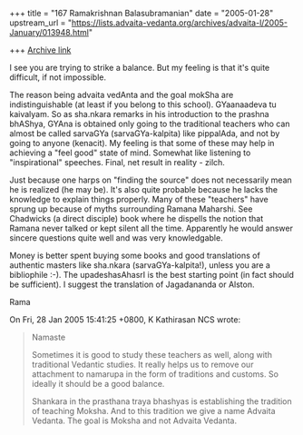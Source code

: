 +++
title = "167 Ramakrishnan Balasubramanian"
date = "2005-01-28"
upstream_url = "https://lists.advaita-vedanta.org/archives/advaita-l/2005-January/013948.html"

+++
[Archive link](https://lists.advaita-vedanta.org/archives/advaita-l/2005-January/013948.html)

I see you are trying to strike a balance. But my feeling is that it's
quite difficult, if not impossible.

The reason being advaita vedAnta and the goal mokSha are
indistinguishable (at least if you belong to this school). GYaanaadeva
tu kaivalyam. So as sha.nkara remarks in his introduction to the
prashna bhAShya, GYAna is obtained only going to the traditional
teachers who can almost be called sarvaGYa (sarvaGYa-kalpita) like
pippalAda, and not by going to anyone (kenacit). My feeling is that
some of these may help in achieving a "feel good" state of mind. 
Somewhat like listening to "inspirational" speeches. Final, net result
in reality - zilch.

Just because one harps on "finding the source" does not necessarily
mean he is realized (he may be). It's also quite probable  because he
lacks the knowledge to explain things properly. Many of these
"teachers" have sprung up because of myths surrounding Ramana
Maharshi. See Chadwicks (a direct disciple) book where he dispells the
notion that Ramana never talked or kept silent all the time.
Apparently he would answer sincere questions quite well and was very
knowledgable.

Money is better spent buying some books and good translations of
authentic masters like sha.nkara (sarvaGYa-kalpita!), unless you are a
bibliophile :-). The upadeshasAhasrI is the best starting point (in
fact should be sufficient). I suggest the translation of Jagadananda
or Alston.

Rama

On Fri, 28 Jan 2005 15:41:25 +0800, K Kathirasan NCS <kkathir at ncs.com.sg> wrote:
> Namaste
> 
> Sometimes it is good to study these teachers as well, along with traditional
> Vedantic studies. It really helps us to remove our attachment to namarupa in
> the form of traditions and customs. So ideally it should be a good balance.
> 
> Shankara in the prasthana traya bhashyas is establishing the tradition of
> teaching Moksha. And to this tradition we give a name Advaita Vedanta. The
> goal is Moksha and not Advaita Vedanta.
>

